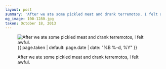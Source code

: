 ```yaml
---
layout: post
summary: 'After we ate some pickled meat and drank terremotos, I felt awful.'
og_image: 100-1280.jpg
taken: October 18, 2013
---
```


<figure class="post">
<img alt="After we ate some pickled meat and drank terremotos, I felt awful." sizes="(min-width: 700px) 50vw, calc(100vw - 2rem)" src="{{ site.assets_url }}/100-640.jpg" srcset="{{ site.assets_url }}/100-1280.jpg 1280w, {{ site.assets_url }}/100-960.jpg 960w, {{ site.assets_url }}/100-640.jpg 640w, {{ site.assets_url }}/100-320.jpg 320w"/>
<figcaption>
<time>{{ page.taken | default: page.date | date: "%B %-d, %Y" }}</time>
<p>After we ate some pickled meat and drank terremotos, I felt awful.</p>
</figcaption>
</figure>

